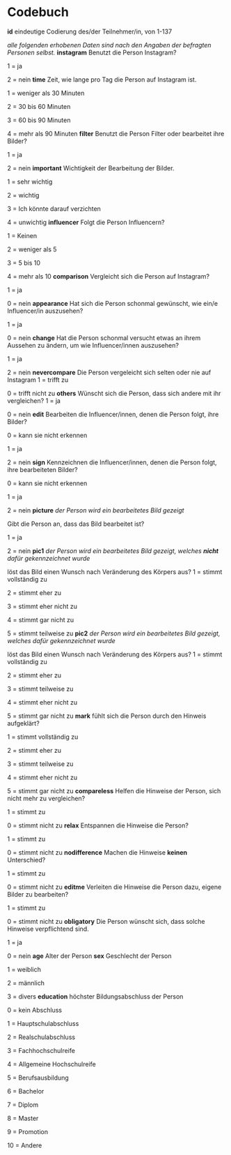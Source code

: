 # Codebuch

**id**
eindeutige Codierung des/der Teilnehmer/in, von 1-137</p>
*alle folgenden erhobenen Daten sind nach den Angaben der befragten Personen selbst.*
**instagram**
Benutzt die Person Instagram? </p>
1 = ja </p>
2 = nein 
**time**
Zeit, wie lange pro Tag die Person auf Instagram ist. </p>
1 = weniger als 30 Minuten </p>
2 = 30 bis 60 Minuten </p>
3 = 60 bis 90 Minuten </p>
4 = mehr als 90 Minuten
**filter**
Benutzt die Person Filter oder bearbeitet ihre Bilder? </p>
1 = ja </p>
2 = nein 
**important**
Wichtigkeit der Bearbeitung der Bilder.</p>
1 = sehr wichtig </p>
2 = wichtig </p>
3 = Ich könnte darauf verzichten </p>
4 = unwichtig
**influencer**
Folgt die Person Influencern? </p>
1 = Keinen</p>
2 = weniger als 5 </p>
3 = 5 bis 10 </p>
4 = mehr als 10
**comparison**
Vergleicht sich die Person auf Instagram?</p>
1 = ja</p>
0 = nein 
**appearance**
Hat sich die Person schonmal gewünscht, wie ein/e Influencer/in auszusehen?</p>
1 = ja </p>
0 = nein
**change**
Hat die Person schonmal versucht etwas an ihrem Aussehen zu ändern, um wie Influencer/innen auszusehen?</p>
1 = ja </p>
2 = nein
**nevercompare**
Die Person vergeleicht sich selten oder nie auf Instagram
1 = trifft zu </p>
0 = trifft nicht zu
**others**
Wünscht sich die Person, dass sich andere mit ihr vergleichen?
1 = ja</p>
0 = nein
**edit**
Bearbeiten die Influencer/innen, denen die Person folgt, ihre Bilder?</p>
0 = kann sie nicht erkennen </p>
1 = ja</p>
2 = nein 
**sign**
Kennzeichnen die Influencer/innen, denen die Person folgt, ihre bearbeiteten Bilder? </p>
0 = kann sie nicht erkennen </p>
1 = ja </p>
2 = nein 
**picture**
*der Person wird ein bearbeitetes Bild gezeigt* </p>
Gibt die Person an, dass das Bild bearbeitet ist?</p>
1 = ja </p>
2 = nein 
**pic1**
*der Person wird ein bearbeitetes Bild gezeigt, welches **nicht** dafür gekennzeichnet wurde* </p>
löst das Bild einen Wunsch nach Veränderung des Körpers aus?
1 = stimmt vollständig zu </p>
2 = stimmt eher zu </p>
3 = stimmt eher nicht zu </p>
4 = stimmt gar nicht zu </p>
5 = stimmt teilweise zu 
**pic2**
*der Person wird ein bearbeitetes Bild gezeigt, welches dafür gekennzeichnet wurde* </p>
löst das Bild einen Wunsch nach Veränderung des Körpers aus?
1 = stimmt vollständig zu </p>
2 = stimmt eher zu </p>
3 = stimmt teilweise zu </p>
4 = stimmt eher nicht zu </p>
5 = stimmt gar nicht zu 
**mark**
fühlt sich die Person durch den Hinweis aufgeklärt? </p>
1 = stimmt vollständig zu </p>
2 = stimmt eher zu </p>
3 = stimmt teilweise zu </p>
4 = stimmt eher nicht zu </p>
5 = stimmt gar nicht zu 
**compareless**
Helfen die Hinweise der Person, sich nicht mehr zu vergleichen?</p>
1 = stimmt zu </p>
0 = stimmt nicht zu
**relax**
Entspannen die Hinweise die Person? </p>
1 = stimmt zu </p>
0 = stimmt nicht zu
**nodifference**
Machen die Hinweise **keinen** Unterschied? </p>
1 = stimmt zu </p>
0 = stimmt nicht zu 
**editme**
Verleiten die Hinweise die Person dazu, eigene Bilder zu bearbeiten? </p>
1 = stimmt zu </p>
0 = stimmt nicht zu
**obligatory**
Die Person wünscht sich, dass solche Hinweise verpflichtend sind. </p>
1 = ja </p>
0 = nein
**age**
Alter der Person
**sex**
Geschlecht der Person </p>
1 = weiblich </p>
2 = männlich </p>
3 = divers
**education**
höchster Bildungsabschluss der Person </p>
0 = kein Abschluss </p>
1 = Hauptschulabschluss </p>
2 = Realschulabschluss </p>
3 = Fachhochschulreife </p>
4 = Allgemeine Hochschulreife </p>
5 = Berufsausbildung </p>
6 = Bachelor </p>
7 = Diplom </p>
8 = Master </p>
9 = Promotion </p>
10 = Andere
